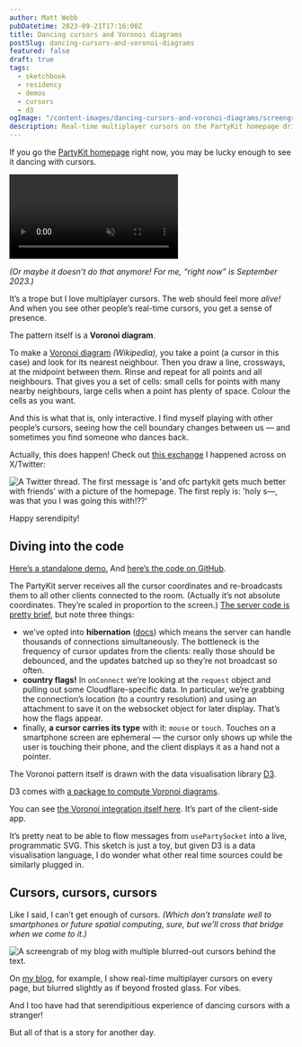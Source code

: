 ```yaml
---
author: Matt Webb
pubDatetime: 2023-09-21T17:16:00Z
title: Dancing cursors and Voronoi diagrams
postSlug: dancing-cursors-and-voronoi-diagrams
featured: false
draft: true
tags:
  - sketchbook
  - residency
  - demos
  - cursors
  - d3
ogImage: "/content-images/dancing-cursors-and-voronoi-diagrams/screengrab.png"
description: Real-time multiplayer cursors on the PartyKit homepage drive an interactive Voronoi diagram. Here’s how it works.
---
```


If you go the [PartyKit homepage](https://www.partykit.io) right now, you may be lucky enough to see it dancing with cursors.

<video autoplay muted loop src="/content-images/dancing-cursors-and-voronoi-diagrams/voronoi-cursors.mp4"></video>

_(Or maybe it doesn’t do that anymore! For me, “right now” is September 2023.)_

It’s a trope but I love multiplayer cursors. The web should feel more _alive!_ And when you see other people’s real-time cursors, you get a sense of presence.

The pattern itself is a **Voronoi diagram**.

To make a [Voronoi diagram](https://en.wikipedia.org/wiki/Voronoi_diagram) _(Wikipedia),_ you take a point (a cursor in this case) and look for its nearest neighbour. Then you draw a line, crossways, at the midpoint between them. Rinse and repeat for all points and all neighbours. That gives you a set of cells: small cells for points with many nearby neighbours, large cells when a point has plenty of space. Colour the cells as you want.

And this is what that is, only interactive. I find myself playing with other people’s cursors, seeing how the cell boundary changes between us — and sometimes you find someone who dances back.

Actually, this does happen! Check out [this exchange](https://twitter.com/adam_janis/status/1701703493143409148) I happened across on X/Twitter:

![A Twitter thread. The first message is 'and ofc partykit gets much better with friends' with a picture of the homepage. The first reply is: 'holy s—, was that you I was going this with!??'](/content-images/dancing-cursors-and-voronoi-diagrams/twitter-thread.png)

Happy serendipity!

## Diving into the code

[Here’s a standalone demo.](https://multicursor-sketch.vercel.app) And [here’s the code on GitHub](https://github.com/partykit/sketch-voronoi).

The PartyKit server receives all the cursor coordinates and re-broadcasts them to all other clients connected to the room. (Actually it’s not absolute coordinates. They’re scaled in proportion to the screen.) [The server code is pretty brief](https://github.com/partykit/sketch-voronoi), but note three things:

- we’ve opted into **hibernation** ([docs](https://docs.partykit.io/guides/scaling-partykit-servers-with-hibernation/)) which means the server can handle thousands of connections simultaneously. The bottleneck is the frequency of cursor updates from the clients: really those should be debounced, and the updates batched up so they’re not broadcast so often.
- **country flags!** In `onConnect` we’re looking at the `request` object and pulling out some Cloudflare-specific data. In particular, we’re grabbing the connection’s location (to a country resolution) and using an attachment to save it on the websocket object for later display. That’s how the flags appear.
- finally, **a cursor carries its type** with it: `mouse` or `touch`. Touches on a smartphone screen are ephemeral — the cursor only shows up while the user is touching their phone, and the client displays it as a hand not a pointer.

The Voronoi pattern itself is drawn with the data visualisation library [D3](https://d3js.org).

D3 comes with [a package to compute Voronoi diagrams](https://d3js.org/d3-delaunay).

You can see [the Voronoi integration itself here](https://github.com/partykit/sketch-voronoi/blob/main/src/app/shared-space.tsx). It’s part of the client-side app.

It’s pretty neat to be able to flow messages from `usePartySocket` into a live, programmatic SVG. This sketch is just a toy, but given D3 is a data visualisation language, I do wonder what other real time sources could be similarly plugged in.

## Cursors, cursors, cursors

Like I said, I can’t get enough of cursors. _(Which don’t translate well to smartphones or future spatial computing, sure, but we’ll cross that bridge when we come to it.)_

![A screengrab of my blog with multiple blurred-out cursors behind the text.](/content-images/dancing-cursors-and-voronoi-diagrams/blog-cursors.png)

On [my blog](https://interconnected.org/home/), for example, I show real-time multiplayer cursors on every page, but blurred slightly as if beyond frosted glass. For vibes.

And I too have had that serendipitious experience of dancing cursors with a stranger!

But all of that is a story for another day.
